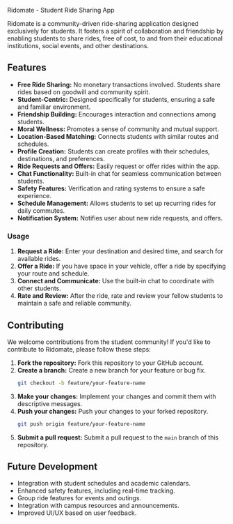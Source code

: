 Ridomate - Student Ride Sharing App

Ridomate is a community-driven ride-sharing application designed exclusively for students. It fosters a spirit of collaboration and friendship by enabling students to share rides, free of cost, to and from their educational institutions, social events, and other destinations.

## Features

* **Free Ride Sharing:** No monetary transactions involved. Students share rides based on goodwill and community spirit.
* **Student-Centric:** Designed specifically for students, ensuring a safe and familiar environment.
* **Friendship Building:** Encourages interaction and connections among students.
* **Moral Wellness:** Promotes a sense of community and mutual support.
* **Location-Based Matching:** Connects students with similar routes and schedules.
* **Profile Creation:** Students can create profiles with their schedules, destinations, and preferences.
* **Ride Requests and Offers:** Easily request or offer rides within the app.
* **Chat Functionality:** Built-in chat for seamless communication between students.
* **Safety Features:** Verification and rating systems to ensure a safe experience.
* **Schedule Management:** Allows students to set up recurring rides for daily commutes.
* **Notification System:** Notifies user about new ride requests, and offers.

### Usage

1.  **Request a Ride:** Enter your destination and desired time, and search for available rides.
2.  **Offer a Ride:** If you have space in your vehicle, offer a ride by specifying your route and schedule.
3.  **Connect and Communicate:** Use the built-in chat to coordinate with other students.
4.  **Rate and Review:** After the ride, rate and review your fellow students to maintain a safe and reliable community.

## Contributing

We welcome contributions from the student community! If you'd like to contribute to Ridomate, please follow these steps:

1.  **Fork the repository:** Fork this repository to your GitHub account.
2.  **Create a branch:** Create a new branch for your feature or bug fix.
    ```bash
    git checkout -b feature/your-feature-name
    ```
3.  **Make your changes:** Implement your changes and commit them with descriptive messages.
4.  **Push your changes:** Push your changes to your forked repository.
    ```bash
    git push origin feature/your-feature-name
    ```
5.  **Submit a pull request:** Submit a pull request to the `main` branch of this repository.

## Future Development

* Integration with student schedules and academic calendars.
* Enhanced safety features, including real-time tracking.
* Group ride features for events and outings.
* Integration with campus resources and announcements.
* Improved UI/UX based on user feedback.
